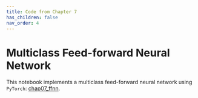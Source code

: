 ```yaml
---
title: Code from Chapter 7
has_children: false
nav_order: 4
---
```


# Multiclass Feed-forward Neural Network

This notebook implements a multiclass feed-forward neural network using `PyTorch`: [chap07_ffnn](https://github.com/clulab/gentlenlp/blob/main/notebooks/chap07_ffnn.ipynb). 

